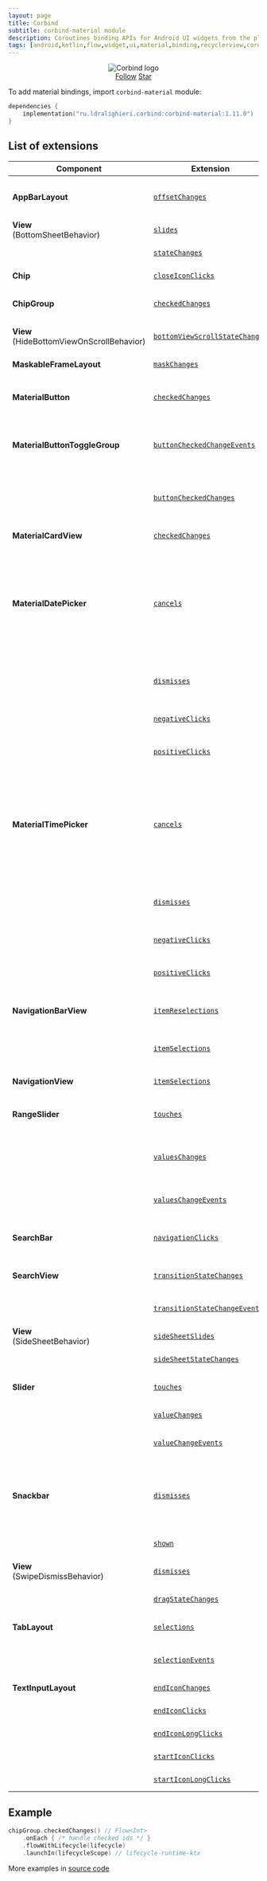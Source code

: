 ```yaml
---
layout: page
title: Corbind
subtitle: corbind-material module
description: Coroutines binding APIs for Android UI widgets from the platform and support libraries. Material bindings.
tags: [android,kotlin,flow,widget,ui,material,binding,recyclerview,coroutines,kotlin-extensions,kotlin-library,android-library,fragment,viewpager,activity,drawerlayout,appcompat,kotlin-coroutines,swiperefreshlayout,android-ui-widgets]
---
```


<div style="text-align: center">
    <img src="https://ldralighieri.github.io/Corbind/img/corbind.svg" alt="Corbind logo"/>
</div>

<script async defer src="https://buttons.github.io/buttons.js"></script>
<div style="text-align: center">
  <a class="github-button" href="https://github.com/LDRAlighieri" data-size="large" aria-label="Follow @LDRAlighieri on GitHub">Follow</a>
  <a class="github-button" href="https://github.com/LDRAlighieri/Corbind" data-icon="octicon-star" data-size="large" aria-label="Star LDRAlighieri/Corbind on GitHub">Star</a>
</div>

To add material bindings, import `corbind-material` module:

```kotlin
dependencies {
    implementation("ru.ldralighieri.corbind:corbind-material:1.11.0")
}
```

## List of extensions

Component | Extension | Description
--|---|--
**AppBarLayout** | [`offsetChanges`][AppBarLayout_offsetChanges] | Called when the AppBarLayout's layout offset has been changed
**View**<br>(BottomSheetBehavior) | [`slides`][BottomSheetBehavior_slides] | Called when the bottom sheet is being dragged.
                                  | [`stateChanges`][BottomSheetBehavior_stateChanges] | Called when the bottom sheet changes its state.
**Chip** | [`closeIconClicks`][Chip_closeIconClicks] | Called when the chip’s close icon is clicked.
**ChipGroup** | [`checkedChanges`][ChipGroup_checkedChanges] | Called when the checked chips are changed.
**View**<br>(HideBottomViewOnScrollBehavior) | [`bottomViewScrollStateChanges`][HideBottomViewOnScrollBehavior_bottomViewScrollStateChanges] | Called when the bottom view changes its scrolled state.
**MaskableFrameLayout** | [`maskChanges`][MaskableFrameLayout_maskChanges] | Called when changes in a mask's RectF occur.
**MaterialButton** | [`checkedChanges`][MaterialButton_checkedChanges] | Called when the checked state of a MaterialButton has changed.
**MaterialButtonToggleGroup** | [`buttonCheckedChangeEvents`][MaterialButtonToggleGroup_buttonCheckedChangeEvents] | Called when a `MaterialButton` in this group is checked or unchecked (only *not* in single selection mode).
                              | [`buttonCheckedChanges`][MaterialButtonToggleGroup_buttonCheckedChanges] | Called when a `MaterialButton` in this group is checked (only in single selection mode).
**MaterialCardView** | [`checkedChanges`][MaterialCardView_checkedChanges] | Called when the card checked state changes.
**MaterialDatePicker** | [`cancels`][MaterialDatePicker_cancels] | Called when the user cancels the date picker via back button or a touch outside the view. It is not called when the user clicks the cancel button. To add a listener for use when the user clicks the cancel button, use `negativeClicks` extension.
                       | [`dismisses`][MaterialDatePicker_dismisses] | Called whenever the date picker is dismissed, no matter how it is dismissed.
                       | [`negativeClicks`][MaterialDatePicker_negativeClicks] | Called when the user clicks the date picker cancel button.
                       | [`positiveClicks`][MaterialDatePicker_positiveClicks] | Called when the user confirms a valid selection of the date.
**MaterialTimePicker** | [`cancels`][MaterialTimePicker_cancels] | Called when the user cancels the time picker via back button or a touch outside the view. It is not called when the user clicks the cancel button. To add a listener for use when the user clicks the cancel button, use `negativeClicks` extension.
                       | [`dismisses`][MaterialTimePicker_dismisses] | Called whenever the time picker is dismissed, no matter how it is dismissed.
                       | [`negativeClicks`][MaterialTimePicker_negativeClicks] | Called when the user clicks the time picker cancel button.
                       | [`positiveClicks`][MaterialTimePicker_positiveClicks] | Called when the user confirms a valid selection of the time.
**NavigationBarView** | [`itemReselections`][NavigationBarView_itemReselections] | Called when the currently selected navigation item is reselected.
                         | [`itemSelections`][NavigationBarView_itemSelections] | Called when a navigation item is selected.
**NavigationView** | [`itemSelections`][NavigationView_itemSelections] | Called when an item in the navigation menu is selected.
**RangeSlider** | [`touches`][RangeSlider_touches] | Called when a range slider's touch event is being started/stopped.
                | [`valuesChanges`][RangeSlider_valuesChanges] | Called a range slider's value is changed. This is called for all existing values to check all the current values use.
                | [`valuesChangeEvents`][RangeSlider_valuesChangeEvents] | A more advanced version of the `valuesChanges`.
**SearchBar** | [`navigationClicks`][SearchBar_navigationClicks] | Called whenever the user clicks the navigation button at the start of the searchbar.
**SearchView** | [`transitionStateChanges`][SearchView_transitionStateChanges] | Called when the given `SearchView's` transition state has changed.
            | [`transitionStateChangeEvents`][SearchView_transitionStateChangeEvents] | A more advanced version of the `transitionStateChanges`.
**View**<br>(SideSheetBehavior) | [`sideSheetSlides`][SideSheetBehavior_sideSheetSlides] | Called when the side sheet is being dragged.
                                | [`sideSheetStateChanges`][SideSheetBehavior_sideSheetStateChanges] | Called when the side sheet changes its state.
**Slider** | [`touches`][Slider_touches] | Called when a slider's touch event is being started/stopped.
           | [`valueChanges`][Slider_valueChanges] | Called a slider's value is changed.
           | [`valueChangeEvents`][Slider_valueChangeEvents] | A more advanced version of the `valueChanges`.
**Snackbar** | [`dismisses`][Snackbar_dismisses] | Called when the given Snackbar has been dismissed, either through a time-out, having been manually dismissed, or an action being clicked.
             | [`shown`][Snackbar_shown] | Called when the given Snackbar is visible.
**View**<br>(SwipeDismissBehavior) | [`dismisses`][SwipeDismissBehavior_dismisses] | Called when view has been dismissed via swiping.
             | [`dragStateChanges`][SwipeDismissBehavior_dragStateChanges] | Called when the drag state has changed.
**TabLayout** | [`selections`][TabLayout_selections] | Called when a tab enters the selected state.
              | [`selectionEvents`][TabLayout_selectionEvents] | A more advanced version of the `selections`.
**TextInputLayout** | [`endIconChanges`][TextInputLayout_endIconChanges] | Called when the end icon changes.
                    | [`endIconClicks`][TextInputLayout_endIconClicks] | Called when the end icon is clicked.
                    | [`endIconLongClicks`][TextInputLayout_endIconLongClicks] | Called when the end icon is long clicked.
                    | [`startIconClicks`][TextInputLayout_startIconClicks] | Called when the start icon is clicked.
                    | [`startIconLongClicks`][TextInputLayout_startIconLongClicks] | Called when the start icon is long clicked.


## Example

```kotlin
chipGroup.checkedChanges() // Flow<Int>
    .onEach { /* handle checked ids */ }
    .flowWithLifecycle(lifecycle)
    .launchIn(lifecycleScope) // lifecycle-runtime-ktx
```

More examples in [source code][source]

[source]: https://github.com/LDRAlighieri/Corbind/tree/master/corbind-material

[AppBarLayout_offsetChanges]: https://github.com/LDRAlighieri/Corbind/blob/master/corbind-material/src/main/kotlin/ru/ldralighieri/corbind/material/AppBarLayoutOffsetChanges.kt
[BottomSheetBehavior_slides]: https://github.com/LDRAlighieri/Corbind/blob/master/corbind-material/src/main/kotlin/ru/ldralighieri/corbind/material/BottomSheetBehaviorSlides.kt
[BottomSheetBehavior_stateChanges]: https://github.com/LDRAlighieri/Corbind/blob/master/corbind-material/src/main/kotlin/ru/ldralighieri/corbind/material/BottomSheetBehaviorStateChanges.kt
[Chip_closeIconClicks]: https://github.com/LDRAlighieri/Corbind/blob/master/corbind-material/src/main/kotlin/ru/ldralighieri/corbind/material/ChipCloseIconClicks.kt
[ChipGroup_checkedChanges]: https://github.com/LDRAlighieri/Corbind/blob/master/corbind-material/src/main/kotlin/ru/ldralighieri/corbind/material/ChipGroupCheckedChanges.kt
[HideBottomViewOnScrollBehavior_bottomViewScrollStateChanges]: https://github.com/LDRAlighieri/Corbind/blob/master/corbind-material/src/main/kotlin/ru/ldralighieri/corbind/material/HideBottomViewOnScrollBehaviorScrollStateChanges.kt
[MaskableFrameLayout_maskChanges]: https://github.com/LDRAlighieri/Corbind/blob/master/corbind-material/src/main/kotlin/ru/ldralighieri/corbind/material/MaskableFrameLayoutMaskChanges.kt
[MaterialButton_checkedChanges]: https://github.com/LDRAlighieri/Corbind/blob/master/corbind-material/src/main/kotlin/ru/ldralighieri/corbind/material/MaterialButtonCheckedChanges.kt
[MaterialButtonToggleGroup_buttonCheckedChangeEvents]: https://github.com/LDRAlighieri/Corbind/blob/master/corbind-material/src/main/kotlin/ru/ldralighieri/corbind/material/MaterialButtonToggleGroupCheckedChangeEvents.kt
[MaterialButtonToggleGroup_buttonCheckedChanges]: https://github.com/LDRAlighieri/Corbind/blob/master/corbind-material/src/main/kotlin/ru/ldralighieri/corbind/material/MaterialButtonToggleGroupCheckedChanges.kt
[MaterialCardView_checkedChanges]: https://github.com/LDRAlighieri/Corbind/blob/master/corbind-material/src/main/kotlin/ru/ldralighieri/corbind/material/MaterialCardViewCheckedChanges.kt
[MaterialDatePicker_cancels]: https://github.com/LDRAlighieri/Corbind/blob/master/corbind-material/src/main/kotlin/ru/ldralighieri/corbind/material/MaterialDatePickerCancels.kt
[MaterialDatePicker_dismisses]: https://github.com/LDRAlighieri/Corbind/blob/master/corbind-material/src/main/kotlin/ru/ldralighieri/corbind/material/MaterialDatePickerDismisses.kt
[MaterialDatePicker_negativeClicks]: https://github.com/LDRAlighieri/Corbind/blob/master/corbind-material/src/main/kotlin/ru/ldralighieri/corbind/material/MaterialDatePickerNegativeClicks.kt
[MaterialDatePicker_positiveClicks]: https://github.com/LDRAlighieri/Corbind/blob/master/corbind-material/src/main/kotlin/ru/ldralighieri/corbind/material/MaterialDatePickerPositiveClicks.kt
[MaterialTimePicker_cancels]: https://github.com/LDRAlighieri/Corbind/blob/master/corbind-material/src/main/kotlin/ru/ldralighieri/corbind/material/MaterialTimePickerCancels.kt
[MaterialTimePicker_dismisses]: https://github.com/LDRAlighieri/Corbind/blob/master/corbind-material/src/main/kotlin/ru/ldralighieri/corbind/material/MaterialTimePickerDismisses.kt
[MaterialTimePicker_negativeClicks]: https://github.com/LDRAlighieri/Corbind/blob/master/corbind-material/src/main/kotlin/ru/ldralighieri/corbind/material/MaterialTimePickerNegativeClicks.kt
[MaterialTimePicker_positiveClicks]: https://github.com/LDRAlighieri/Corbind/blob/master/corbind-material/src/main/kotlin/ru/ldralighieri/corbind/material/MaterialTimePickerPositiveClicks.kt
[NavigationBarView_itemReselections]: https://github.com/LDRAlighieri/Corbind/blob/master/corbind-material/src/main/kotlin/ru/ldralighieri/corbind/material/NavigationBarViewItemReselections.kt
[NavigationBarView_itemSelections]: https://github.com/LDRAlighieri/Corbind/blob/master/corbind-material/src/main/kotlin/ru/ldralighieri/corbind/material/NavigationBarViewItemSelections.kt
[NavigationView_itemSelections]: https://github.com/LDRAlighieri/Corbind/blob/master/corbind-material/src/main/kotlin/ru/ldralighieri/corbind/material/NavigationViewItemSelections.kt
[RangeSlider_touches]: https://github.com/LDRAlighieri/Corbind/blob/master/corbind-material/src/main/kotlin/ru/ldralighieri/corbind/material/RangeSliderTouches.kt
[RangeSlider_valuesChanges]: https://github.com/LDRAlighieri/Corbind/blob/master/corbind-material/src/main/kotlin/ru/ldralighieri/corbind/material/RangeSliderValuesChanges.kt
[RangeSlider_valuesChangeEvents]: https://github.com/LDRAlighieri/Corbind/blob/master/corbind-material/src/main/kotlin/ru/ldralighieri/corbind/material/RangeSliderValuesChangeEvents.kt
[SearchBar_navigationClicks]: https://github.com/LDRAlighieri/Corbind/blob/master/corbind-material/src/main/kotlin/ru/ldralighieri/corbind/material/SearchBarNavigationClicks.kt
[SearchView_transitionStateChanges]: https://github.com/LDRAlighieri/Corbind/blob/master/corbind-material/src/main/kotlin/ru/ldralighieri/corbind/material/SearchViewTransitionStateChanges.kt
[SearchView_transitionStateChangeEvents]: https://github.com/LDRAlighieri/Corbind/blob/master/corbind-material/src/main/kotlin/ru/ldralighieri/corbind/material/SearchViewTransitionStateChangeEvents.kt
[SideSheetBehavior_sideSheetSlides]: https://github.com/LDRAlighieri/Corbind/blob/master/corbind-material/src/main/kotlin/ru/ldralighieri/corbind/material/SideSheetBehaviorSlides.kt
[SideSheetBehavior_sideSheetStateChanges]: https://github.com/LDRAlighieri/Corbind/blob/master/corbind-material/src/main/kotlin/ru/ldralighieri/corbind/material/SideSheetBehaviorStateChanges.kt
[Slider_touches]: https://github.com/LDRAlighieri/Corbind/blob/master/corbind-material/src/main/kotlin/ru/ldralighieri/corbind/material/SliderTouches.kt
[Slider_valueChanges]: https://github.com/LDRAlighieri/Corbind/blob/master/corbind-material/src/main/kotlin/ru/ldralighieri/corbind/material/SliderValueChanges.kt
[Slider_valueChangeEvents]: https://github.com/LDRAlighieri/Corbind/blob/master/corbind-material/src/main/kotlin/ru/ldralighieri/corbind/material/SliderValueChangeEvents.kt
[Snackbar_dismisses]: https://github.com/LDRAlighieri/Corbind/blob/master/corbind-material/src/main/kotlin/ru/ldralighieri/corbind/material/SnackbarDismisses.kt
[Snackbar_shown]: https://github.com/LDRAlighieri/Corbind/blob/master/corbind-material/src/main/kotlin/ru/ldralighieri/corbind/material/SnackbarShown.kt
[SwipeDismissBehavior_dismisses]: https://github.com/LDRAlighieri/Corbind/blob/master/corbind-material/src/main/kotlin/ru/ldralighieri/corbind/material/SwipeDismissBehaviorDesmisses.kt
[SwipeDismissBehavior_dragStateChanges]: https://github.com/LDRAlighieri/Corbind/blob/master/corbind-material/src/main/kotlin/ru/ldralighieri/corbind/material/SwipeDismissBehaviorDragStateChanges.kt
[TabLayout_selections]: https://github.com/LDRAlighieri/Corbind/blob/master/corbind-material/src/main/kotlin/ru/ldralighieri/corbind/material/TabLayoutSelections.kt
[TabLayout_selectionEvents]: https://github.com/LDRAlighieri/Corbind/blob/master/corbind-material/src/main/kotlin/ru/ldralighieri/corbind/material/TabLayoutSelectionEvents.kt
[TextInputLayout_endIconChanges]: https://github.com/LDRAlighieri/Corbind/blob/master/corbind-material/src/main/kotlin/ru/ldralighieri/corbind/material/TextInputLayoutEndIconChanges.kt
[TextInputLayout_endIconClicks]: https://github.com/LDRAlighieri/Corbind/blob/master/corbind-material/src/main/kotlin/ru/ldralighieri/corbind/material/TextInputLayoutEndIconClicks.kt
[TextInputLayout_endIconLongClicks]: https://github.com/LDRAlighieri/Corbind/blob/master/corbind-material/src/main/kotlin/ru/ldralighieri/corbind/material/TextInputLayoutEndIconLongClicks.kt
[TextInputLayout_startIconClicks]: https://github.com/LDRAlighieri/Corbind/blob/master/corbind-material/src/main/kotlin/ru/ldralighieri/corbind/material/TextInputLayoutStartIconClicks.kt
[TextInputLayout_startIconLongClicks]: https://github.com/LDRAlighieri/Corbind/blob/master/corbind-material/src/main/kotlin/ru/ldralighieri/corbind/material/TextInputLayoutStartIconLongClicks.kt
